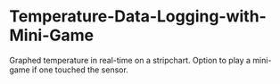# Temperature-Data-Logging-with-Mini-Game
Graphed temperature in real-time on a stripchart. Option to play a mini-game if one touched the sensor.
